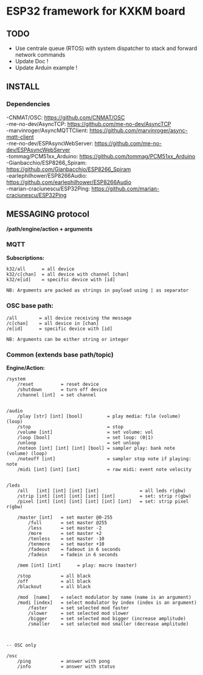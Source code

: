 # ESP32 framework for KXKM board

## TODO
- Use centrale queue (RTOS) with system dispatcher to stack and forward network commands
- Update Doc !
- Update Arduin example !

## INSTALL

### Dependencies
-CNMAT/OSC:                      https://github.com/CNMAT/OSC  
-me-no-dev/AsyncTCP:             https://github.com/me-no-dev/AsyncTCP  
-marvinroger/AsyncMQTTClient:    https://github.com/marvinroger/async-mqtt-client  
-me-no-dev/ESPAsyncWebServer:    https://github.com/me-no-dev/ESPAsyncWebServer  
-tommag/PCM51xx_Arduino:         https://github.com/tommag/PCM51xx_Arduino  
-Gianbacchio/ESP8266_Spiram:     https://github.com/Gianbacchio/ESP8266_Spiram  
-earlephilhower/ESP8266Audio:    https://github.com/earlephilhower/ESP8266Audio  
-marian-craciunescu/ESP32Ping:   https://github.com/marian-craciunescu/ESP32Ping


## MESSAGING protocol

**/path/engine/action + arguments**

### MQTT

**Subscriptions:**
    
    k32/all      = all device
    k32/c[chan]  = all device with channel [chan]
    k32/e[id]    = specific device with [id]

    NB: Arguments are packed as strings in payload using | as separator


### OSC base path:
    
    /all        = all device receiving the message
    /c[chan]    = all device in [chan]
    /e[id]      = specific device with [id]

    NB: Arguments can be either string or integer


### Common (extends base path/topic)

**Engine/Action:**
    
    /system
        /reset          = reset device
        /shutdown       = turn off device
        /channel [int]  = set channel


    /audio
        /play [str] [int] [bool]         = play media: file (volume) (loop)
        /stop                            = stop
        /volume [int]                    = set volume: vol
        /loop [bool]                     = set loop: (0|1)
        /unloop                          = set unloop
        /noteon [int] [int] [int] [bool] = sampler play: bank note (volume) (loop)
        /noteoff [int]                   = sampler stop note if playing: note
        /midi [int] [int] [int]          = raw midi: event note velocity


    /leds
        /all   [int] [int] [int] [int]               = all leds r(gbw)          
        /strip [int] [int] [int] [int] [int]         = set: strip r(gbw)        
        /pixel [int] [int] [int] [int] [int] [int]   = set: strip pixel r(gbw)  

        /master [int]   = set master @0-255
            /full       = set master @255
            /less       = set master -2
            /more       = set master +2
            /tenless    = set master -10
            /tenmore    = set master +10
            /fadeout    = fadeout in 6 seconds
            /fadein     = fadein in 6 seconds

        /mem [int] [int]      = play: macro (master)

        /stop           = all black
        /off            = all black
        /blackout       = all black

        /mod  [name]    = select modulator by name (name is an argument)
        /modi [index]   = select modulator by index (index is an argument)
            /faster     = set selected mod faster
            /slower     = set selected mod slower
            /bigger     = set selected mod bigger (increase amplitude)
            /smaller    = set selected mod smaller (decrease amplitude)

        

    -- OSC only

    /osc
        /ping           = answer with pong       
        /info           = answer with status 

